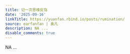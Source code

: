 ```yaml
---
title: 记一次思维反刍
date: '2025-09-16'
linkTitle: https://yuanfan.rbind.io/posts/rumination/
source: earfanfan | 袁凡
description: NA ...
disable_comments: true
---
```

NA ...